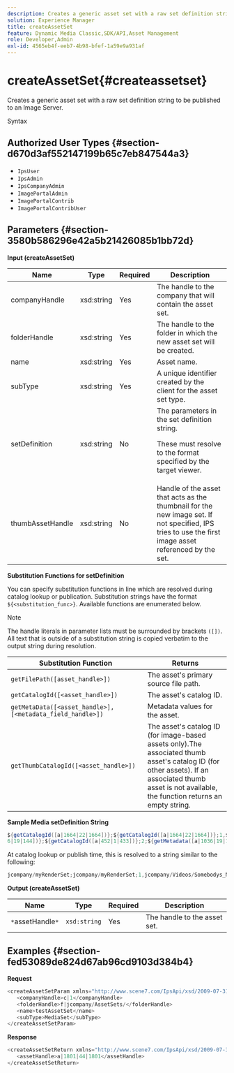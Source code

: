 ```yaml
---
description: Creates a generic asset set with a raw set definition string to be published to an Image Server.
solution: Experience Manager
title: createAssetSet
feature: Dynamic Media Classic,SDK/API,Asset Management
role: Developer,Admin
exl-id: 4565eb4f-eeb7-4b98-bfef-1a59e9a931af
---
```

# createAssetSet{#createassetset}

Creates a generic asset set with a raw set definition string to be published to an Image Server.

 Syntax 

## Authorized User Types {#section-d670d3af552147199b65c7eb847544a3}

* `IpsUser` 
* `IpsAdmin` 
* `IpsCompanyAdmin` 
* `ImagePortalAdmin` 
* `ImagePortalContrib` 
* `ImagePortalContribUser`

## Parameters {#section-3580b586296e42a5b21426085b1bb72d}

**Input (createAssetSet)** 

<table id="table_2C70C33A127242FC828FCD8EC852E1EC"> 
 <thead> 
  <tr> 
   <th colname="col1" class="entry"> Name </th> 
   <th colname="col2" class="entry"> Type </th> 
   <th colname="col3" class="entry"> Required </th> 
   <th colname="col4" class="entry"> Description </th> 
  </tr> 
 </thead>
 <tbody> 
  <tr> 
   <td colname="col1"> <span class="codeph"> <span class="varname"> companyHandle </span> </span> </td> 
   <td colname="col2"> <span class="codeph"> xsd:string </span> </td> 
   <td colname="col3"> Yes </td> 
   <td colname="col4"> The handle to the company that will contain the asset set. </td> 
  </tr> 
  <tr> 
   <td colname="col1"> <span class="codeph"> <span class="varname"> folderHandle </span> </span> </td> 
   <td colname="col2"> <span class="codeph"> xsd:string </span> </td> 
   <td colname="col3"> Yes </td> 
   <td colname="col4"> The handle to the folder in which the new asset set will be created. </td> 
  </tr> 
  <tr> 
   <td colname="col1"> <span class="codeph"> <span class="varname"> name </span> </span> </td> 
   <td colname="col2"> <span class="codeph"> xsd:string </span> </td> 
   <td colname="col3"> Yes </td> 
   <td colname="col4"> Asset name. </td> 
  </tr> 
  <tr> 
   <td colname="col1"> <span class="codeph"> <span class="varname"> subType </span> </span> </td> 
   <td colname="col2"> <span class="codeph"> xsd:string </span> </td> 
   <td colname="col3"> Yes </td> 
   <td colname="col4"> A unique identifier created by the client for the asset set type. </td> 
  </tr> 
  <tr> 
   <td colname="col1"> <span class="codeph"> <span class="varname"> setDefinition </span> </span> </td> 
   <td colname="col2"> <span class="codeph"> xsd:string </span> </td> 
   <td colname="col3"> No </td> 
   <td colname="col4"> The parameters in the set definition string. <p>These must resolve to the format specified by the target viewer. </p> </td> 
  </tr> 
  <tr> 
   <td colname="col1"> <span class="codeph"> <span class="varname"> thumbAssetHandle </span> </span> </td> 
   <td colname="col2"> <span class="codeph"> xsd:string </span> </td> 
   <td colname="col3"> No </td> 
   <td colname="col4"> Handle of the asset that acts as the thumbnail for the new image set. If not specified, IPS tries to use the first image asset referenced by the set. </td> 
  </tr> 
 </tbody> 
</table>

**Substitution Functions for setDefinition**

You can specify substitution functions in line which are resolved during catalog lookup or publication. Substitution strings have the format `${<substitution_func>}`. Available functions are enumerated below. 

>[!NOTE]
>
>The handle literals in parameter lists must be surrounded by brackets `([])`. All text that is outside of a substitution string is copied verbatim to the output string during resolution.

|  **Substitution Function** | **Returns** |
|---|---|
|  `getFilePath([asset_handle>])`  | The asset's primary source file path.  |
|  `getCatalogId([<asset_handle>])`  | The asset's catalog ID.  |
|  `getMetaData([<asset_handle>], [<metadata_field_handle>])`  | Metadata values for the asset.  |
|  `getThumbCatalogId([<asset_handle>])`  | The asset's catalog ID (for image-based assets only).The associated thumb asset's catalog ID (for other assets). If an associated thumb asset is not available, the function returns an empty string.  |

**Sample Media setDefinition String** 

```java
${getCatalogId([a|1664|22|1664])};${getCatalogId([a|1664|22|1664])};1,${getFilePath([a|103 
6|19|144])};${getCatalogId([a|452|1|433])};2;${getMetadata([a|1036|19|144], [m|1|ASSET|SharedDateField])} 

```

At catalog lookup or publish time, this is resolved to a string similar to the following: 

```java
jcompany/myRenderSet;jcompany/myRenderSet;1,jcompany/Videos/Somebodys_N08275_flv.flv;jcomp any/myimg-1;2;20090703 10:05:53
```

**Output (createAssetSet)** 

|  Name  | Type  | Required  | Description  |
|---|---|---|---|
|  `*`assetHandle`*`  | `xsd:string`  | Yes  | The handle to the asset set.  |

## Examples {#section-fed53089de824d67ab96cd9103d384b4}

**Request** 

```java
<createAssetSetParam xmlns="http://www.scene7.com/IpsApi/xsd/2009-07-31"> 
   <companyHandle>c|1</companyHandle> 
   <folderHandle>f|jcompany/AssetSets/</folderHandle> 
   <name>testAssetSet</name> 
   <subType>MediaSet</subType> 
</createAssetSetParam>
```

**Response** 

```java
<createAssetSetReturn xmlns="http://www.scene7.com/IpsApi/xsd/2009-07-31"> 
   <assetHandle>a|1801|44|1801</assetHandle> 
</createAssetSetReturn>
```
